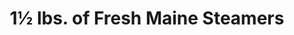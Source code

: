---
category: favorites
name: 1½ lbs. of Fresh Maine Steamers
title: 1½ lbs. of Fresh Maine Steamers
price: '27.95'
description: Served with drawn butter and clam broth
---